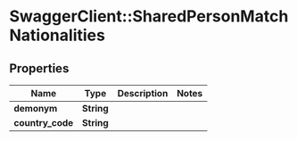 # SwaggerClient::SharedPersonMatchNationalities

## Properties
Name | Type | Description | Notes
------------ | ------------- | ------------- | -------------
**demonym** | **String** |  | 
**country_code** | **String** |  | 


